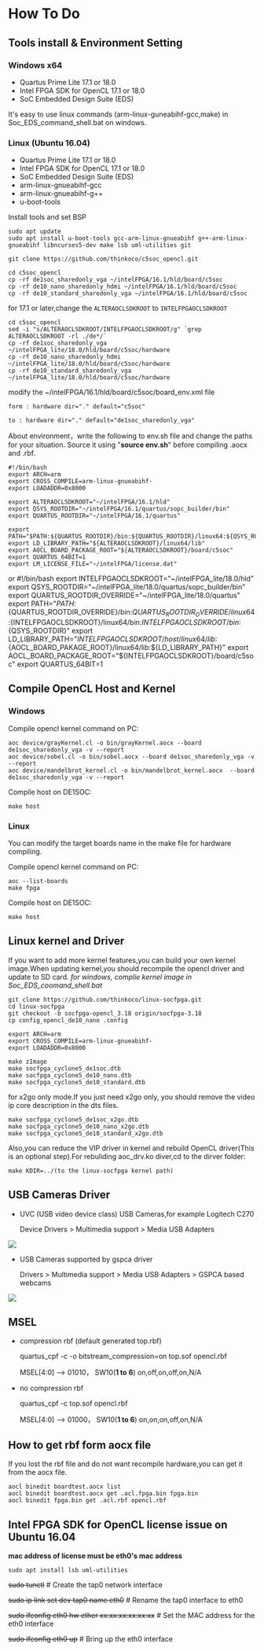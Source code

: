 # How To Do
## Tools install & Environment Setting
### Windows x64

- Quartus Prime Lite 17.1 or 18.0
- Intel FPGA SDK for OpenCL 17.1 or 18.0
- SoC Embedded Design Suite (EDS)

It's easy to use linux commands (arm-linux-guneabihf-gcc,make) in Soc_EDS_command_shell.bat on windows.

### Linux (Ubuntu 16.04)

- Quartus Prime Lite 17.1 or 18.0
- Intel FPGA SDK for OpenCL 17.1 or 18.0
- SoC Embedded Design Suite (EDS)
- arm-linux-gnueabihf-gcc
- arm-linux-gnueabihf-g++
- u-boot-tools

Install tools and set BSP

	sudo apt update
	sudo apt install u-boot-tools gcc-arm-linux-gnueabihf g++-arm-linux-gnueabihf libncurses5-dev make lsb uml-utilities git

	git clone https://github.com/thinkoco/c5soc_opencl.git

	cd c5soc_opencl
	cp -rf de1soc_sharedonly_vga ~/intelFPGA/16.1/hld/board/c5soc
	cp -rf de10_nano_sharedonly_hdmi ~/intelFPGA/16.1/hld/board/c5soc
	cp -rf de10_standard_sharedonly_vga ~/intelFPGA/16.1/hld/board/c5soc

for 17.1 or later,change the `ALTERAOCLSDKROOT` to `INTELFPGAOCLSDKROOT`

	cd c5soc_opencl
	sed -i "s/ALTERAOCLSDKROOT/INTELFPGAOCLSDKROOT/g" `grep ALTERAOCLSDKROOT -rl ./de*/`
	cp -rf de1soc_sharedonly_vga ~/intelFPGA_lite/18.0/hld/board/c5soc/hardware
	cp -rf de10_nano_sharedonly_hdmi ~/intelFPGA_lite/18.0/hld/board/c5soc/hardware
	cp -rf de10_standard_sharedonly_vga ~/intelFPGA_lite/18.0/hld/board/c5soc/hardware


modify the ~/intelFPGA/16.1/hld/board/c5soc/board_env.xml file

	form : hardware dir="." default="c5soc"

	to : hardware dir="." default="de1soc_sharedonly_vga"
	
About  environment，write the following to env.sh file and change the paths for your situation. Source it using "**source env.sh**" before compiling .aocx and .rbf.

	#!/bin/bash
	export ARCH=arm
	export CROSS_COMPILE=arm-linux-gnueabihf-
	export LOADADDR=0x8000

	export ALTERAOCLSDKROOT="~/intelFPGA/16.1/hld"
	export QSYS_ROOTDIR="~/intelFPGA/16.1/quartus/sopc_builder/bin"
	export QUARTUS_ROOTDIR="~/intelFPGA/16.1/quartus"

	export PATH="$PATH:${QUARTUS_ROOTDIR}/bin:${QUARTUS_ROOTDIR}/linux64:${QSYS_ROOTDIR}:${ALTERAOCLSDKROOT}/linux64/bin:${ALTERAOCLSDKROOT}/bin"
	export LD_LIBRARY_PATH="${ALTERAOCLSDKROOT}/linux64/lib"
	export AOCL_BOARD_PACKAGE_ROOT="${ALTERAOCLSDKROOT}/board/c5soc"
	export QUARTUS_64BIT=1
	export LM_LICENSE_FILE="~/intelFPGA/license.dat"

or 
	#!/bin/bash
	export INTELFPGAOCLSDKROOT="~/intelFPGA_lite/18.0/hld"
	export QSYS_ROOTDIR="~/intelFPGA_lite/18.0/quartus/sopc_builder/bin"
	export QUARTUS_ROOTDIR_OVERRIDE="~/intelFPGA_lite/18.0/quartus"
	export PATH="$PATH:${QUARTUS_ROOTDIR_OVERRIDE}/bin:${QUARTUS_ROOTDIR_OVERRIDE}/linux64:${INTELFPGAOCLSDKROOT}/linux64/bin:${INTELFPGAOCLSDKROOT}/bin:${QSYS_ROOTDIR}"
	export LD_LIBRARY_PATH="${INTELFPGAOCLSDKROOT}/host/linux64/lib:${AOCL_BOARD_PAKAGE_ROOT}/linux64/lib:${LD_LIBRARY_PATH}"
	export AOCL_BOARD_PACKAGE_ROOT="${INTELFPGAOCLSDKROOT}/board/c5soc"
	export QUARTUS_64BIT=1



## Compile OpenCL Host  and Kernel

### Windows

Compile opencl kernel command on PC:

	aoc device/grayKernel.cl -o bin/grayKernel.aocx --board de1soc_sharedonly_vga -v --report
	aoc device/sobel.cl -o bin/sobel.aocx --board de1soc_sharedonly_vga -v --report
	aoc device/mandelbrot_kernel.cl -o bin/mandelbrot_kernel.aocx  --board de1soc_sharedonly_vga -v --report 

Compile host on DE1SOC:

	make host

### Linux
You can modify the target boards name in the make file for hardware compiling.

Compile opencl kernel command on PC:

	aoc --list-boards
	make fpga

Compile host on DE1SOC:

	make host


## Linux kernel and Driver
If you want to add more kernel features,you can build your own kernel image.When updating kernel,you should recompile the opencl driver and update to SD card.
*for windows, complie kernel image in Soc_EDS_coomand_shell.bat*

	git clone https://github.com/thinkoco/linux-socfpga.git
	cd linux-socfpga
	git checkout -b socfpga-opencl_3.18 origin/socfpga-3.18
	cp config_opencl_de10_nano .config
	
	export ARCH=arm
	export CROSS_COMPILE=arm-linux-gnueabihf-
	export LOADADDR=0x8000

	make zImage
	make socfpga_cyclone5_de1soc.dtb
	make socfpga_cyclone5_de10_nano.dtb
	make socfpga_cyclone5_de10_standard.dtb

for x2go only mode.If you just need x2go only, you should remove the video ip core description in the dts files.

	make socfpga_cyclone5_de1soc_x2go.dtb
	make socfpga_cyclone5_de10_nano_x2go.dtb
	make socfpga_cyclone5_de10_standard_x2go.dtb

Also,you can reduce the VIP driver in kernel and rebuild OpenCL driver(This is an optional step).For rebuliding aoc_drv.ko diver,cd to the dirver folder:

	make KDIR=../(to the linux-socfpga kernel path)

## USB Cameras Driver

- UVC (USB video device class) USB Cameras,for example Logitech C270

	Device Drivers > Multimedia support > Media USB Adapters
	
![](picture/uvc.png)

- USB Cameras supported by gspca driver

	Drivers > Multimedia support > Media USB Adapters > GSPCA based webcams
	
![](picture/gspca.png)

## MSEL
- compression rbf (default generated top.rbf)

	quartus_cpf -c -o bitstream_compression=on top.sof opencl.rbf

	MSEL[4:0] ——> 01010， SW10(**1 to 6**) on,off,on,off,on,N/A

- no compression rbf

	quartus_cpf -c top.sof opencl.rbf

	MSEL[4:0] ——> 01000， SW10(**1 to 6**) on,on,on,off,on,N/A


## How to get rbf  form aocx file

If you lost the rbf file and do not want recompile hardware,you can get it from the aocx file.

	aocl binedit boardtest.aocx list
	aocl binedit boardtest.aocx get .acl.fpga.bin fpga.bin
	aocl binedit fpga.bin get .acl.rbf opencl.rbf


## Intel FPGA SDK for OpenCL license issue on Ubuntu 16.04

**mac address of license must be eth0's mac address**

	sudo apt install lsb uml-utilities

~~sudo tunctl~~                                           # Create the tap0 network interface

~~sudo ip link set dev tap0 name eth0~~                   # Rename the tap0 interface to eth0

~~sudo ifconfig eth0 hw ether xx:xx:xx:xx:xx:xx~~         # Set the MAC address for the eth0 interface

~~sudo ifconfig eth0 up~~                                 # Bring up the eth0 interface

